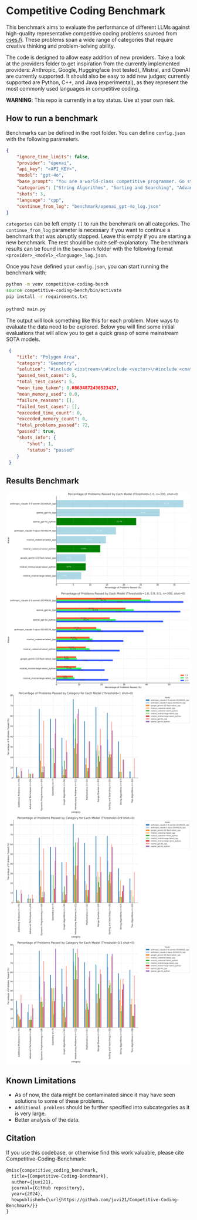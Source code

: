 
# Competitive Coding Benchmark

This benchmark aims to evaluate the performance of different LLMs against high-quality representative competitive coding problems sourced from [cses.fi](https://cses.fi/). These problems span a wide range of categories that require creative thinking and problem-solving ability.

The code is designed to allow easy addition of new providers. Take a look at the providers folder to get inspiration from the currently implemented providers: Anthropic, Google, Huggingface (not tested), Mistral, and OpenAI are currently supported. It should also be easy to add new judges; currently supported are Python, C++, and Java (experimental), as they represent the most commonly used languages in competitive coding.

**WARNING**: This repo is currently in a toy status. Use at your own risk.

## How to run a benchmark 

Benchmarks can be defined in the root folder.
You can define `config.json` with the following parameters.

```json
{
    "ignore_time_limits": false, 
    "provider": "openai", 
    "api_key": "<API_KEY>", 
    "model": "gpt-4o",
    "base_prompt": "You are a world-class competitive programmer. Go step by step through the following problem. At the end, provide the entire solution in a markdown cpp block.",
    "categories": ["String Algorithms", "Sorting and Searching", "Advanced Techniques", "Additional Problems", "Dynamic Programming", "Graph Algorithms", "Introductory Problems", "Tree Algorithms", "Range Queries", "Mathematics", "Geometry"],
    "shots": 3,
    "language": "cpp",
    "continue_from_log": "benchmark/openai_gpt-4o_log.json" 
}
```

`categories` can be left empty `[]` to run the benchmark on all categories. The `continue_from_log` parameter is necessary if you want to continue a benchmark that was abruptly stopped. Leave this empty if you are starting a new benchmark. The rest should be quite self-explanatory. The benchmark results can be found in the `benchmark` folder with the following format `<provider>_<model>_<language>_log.json`.

Once you have defined your `config.json`, you can start running the benchmark with:

```bash
python -m venv competitive-coding-bench
source competitive-coding-bench/bin/activate
pip install -r requirements.txt

python3 main.py
```

The output will look something like this for each problem. More ways to evaluate the data need to be explored. Below you will find some initial evaluations that will allow you to get a quick grasp of some mainstream SOTA models.
```json
 {
    "title": "Polygon Area",
    "category": "Geometry",
    "solution": "#include <iostream>\n#include <vector>\n#include <cmath>\n\nusing namespace std;\n\nint main() {\n    int n;\n    cin >> n;\n\n    vector<long long> x(n), y(n);\n    for (int i = 0; i < n; i++) {\n        cin >> x[i] >> y[i];\n    }\n\n    long long area = 0;\n    for (int i = 0; i < n; i++) {\n        int j = (i + 1) % n;\n        area += x[i] * y[j] - x[j] * y[i];\n    }\n\n    area = abs(area);\n\n    cout << area << endl;\n\n    return 0;\n}\n",
    "passed_test_cases": 5,
    "total_test_cases": 5,
    "mean_time_taken": 0.08634872436523437,
    "mean_memory_used": 0.0,
    "failure_reasons": [],
    "failed_test_cases": [],
    "exceeded_time_count": 0,
    "exceeded_memory_count": 0,
    "total_problems_passed": 72,
    "passed": true,
    "shots_info": {
        "shot": 1,
        "status": "passed"
    }
 }
```

## Results Benchmark
![Overall Performance](assets/Overall_performance.png)
![Overall Performance After Thresholds](assets/Overall_performance_after_thresholds.png)
![Performance Across Categories Threshold 1 Shot 0](assets/performance_across_categories_threshold_1_shot_0.png)
![Performance Across Categories Threshold 0.9 Shot 0](assets/performance_across_catgories_threshold_0.9_shot_0.png)
![Performance Across Categories Threshold 0.5 Shot 0](assets/performance_across_categories_threshold_0.5_shot_0.png)

## Known Limitations
- As of now, the data might be contaminated since it may have seen solutions to some of these problems.
- `Additional problems` should be further specified into subcategories as it is very large.
- Better analysis of the data.

## Citation

If you use this codebase, or otherwise find this work valuable, please cite Competitive-Coding-Benchmark:
```
@misc{competitive_coding_benchmark,
  title={Competitive-Coding-Benchmark},
  author={juvi21},
  journal={GitHub repository},
  year={2024},
  howpublished={\url{https://github.com/juvi21/Competitive-Coding-Benchmark/}}
}
```
